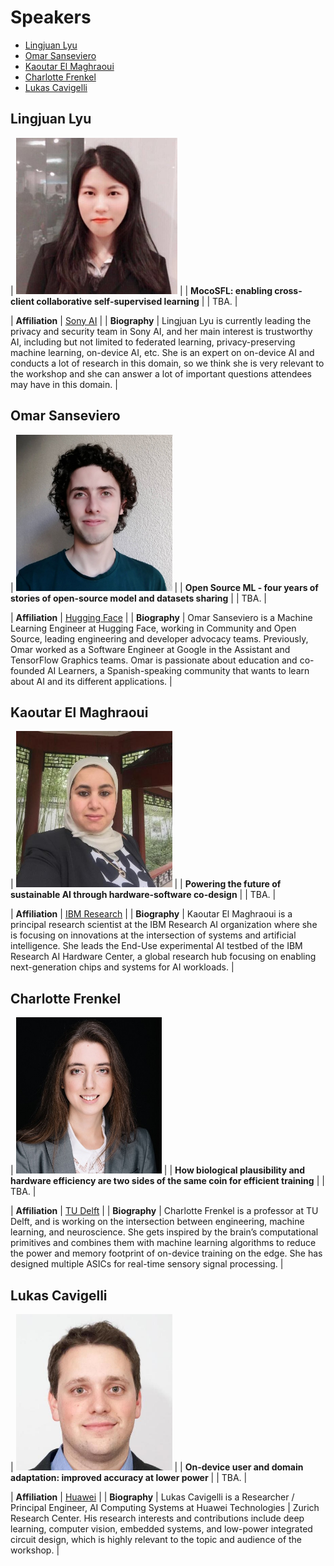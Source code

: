 
# Speakers

- [Lingjuan Lyu](#lingjuan-lyu)
- [Omar Sanseviero](#omar-sanseviero)
- [Kaoutar El Maghraoui](#kaoutar-el-Maghraoui)
- [Charlotte Frenkel](#charlotte-frenkel)
- [Lukas Cavigelli](#lukas-cavigelli)


## Lingjuan Lyu

| <img src="/speakers_pictures/Lingjuan_Lyu.jpeg" alt="Lingjuan Lyu" height="250px" /> |
| **MocoSFL: enabling cross-client collaborative self-supervised learning** |
| TBA. |

| **Affiliation** | [Sony AI](https://sites.google.com/view/lingjuan-lyu) |
| **Biography** | Lingjuan Lyu is currently leading the privacy and security team in Sony AI, and her main interest is trustworthy AI, including but not limited to federated learning, privacy-preserving machine learning, on-device AI, etc. She is an expert on on-device AI and conducts a lot of research in this domain, so we think she is very relevant to the workshop and she can answer a lot of important questions attendees may have in this domain. |


## Omar Sanseviero

| <img src="/speakers_pictures/omar.jpeg" alt="Omar Sanseviero" height="250px" /> |
| **Open Source ML - four years of stories of open-source model and datasets sharing** |
| TBA. |

| **Affiliation** | [Hugging Face](https://osanseviero.github.io/hackerllama/) |
| **Biography** |  Omar Sanseviero is a Machine Learning Engineer at Hugging Face, working in Community and Open Source, leading engineering and developer advocacy teams. Previously, Omar worked as a Software Engineer at Google in the Assistant and TensorFlow Graphics teams. Omar is passionate about education and co-founded AI Learners, a Spanish-speaking community that wants to learn about AI and its different applications. | 


## Kaoutar El Maghraoui

| <img src="/speakers_pictures/kaoutar.jpeg" alt="Kaoutar El Maghraoui" height="250px" /> |
| **Powering the future of sustainable AI through hardware-software co-design** |
| TBA. |

| **Affiliation** | [IBM Research](https://researcher.watson.ibm.com/researcher/view.php?person=us-kelmaghr) |
| **Biography** |  Kaoutar El Maghraoui is a principal research scientist at the IBM Research AI organization where she is focusing on innovations at the intersection of systems and artificial intelligence. She leads the End-Use experimental AI testbed of the IBM Research AI Hardware Center, a global research hub focusing on enabling next-generation chips and systems for AI workloads. | 

## Charlotte Frenkel

| <img src="/speakers_pictures/charlotte.jpeg" alt="Charlotte Frenkel" height="250px" /> |
| **How biological plausibility and hardware efficiency are two sides of
the same coin for efficient training** |
| TBA. |

| **Affiliation** | [TU Delft](https://chfrenkel.github.io/) |
| **Biography** |  Charlotte Frenkel is a professor at TU Delft, and is working on the intersection between engineering, machine learning, and neuroscience. She gets inspired by the brain’s computational primitives and combines them with machine learning algorithms to reduce the power and memory footprint of on-device training on the edge. She has designed multiple ASICs for real-time sensory signal processing. | 

## Lukas Cavigelli

| <img src="/speakers_pictures/lukas.jpeg" alt="Lukas Cavigelli" height="250px" /> |
| **On-device user and domain adaptation: improved accuracy at lower
power** |
| TBA. |

| **Affiliation** | [Huawei](https://ieeexplore.ieee.org/author/37085869238) |
| **Biography** | Lukas Cavigelli is a Researcher / Principal Engineer, AI Computing Systems at Huawei Technologies | Zurich Research Center. His research interests and contributions include deep learning, computer vision, embedded systems, and low-power integrated circuit design, which is highly relevant to the topic and audience of the workshop. | 
